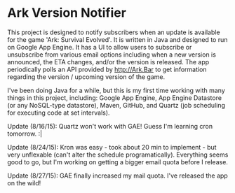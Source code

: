 Ark Version Notifier
=============================

This project is designed to notify subscribers when an update is available for the game 'Ark: Survival Evolved'.  It is written in Java and designed to run on Google App Engine.  It has a UI to allow users to subscribe or unsubscribe from various email options including when a new version is announced, the ETA changes, and/or the version is released.  The app periodically polls an API provided by http://Ark.Bar to get information regarding the version / upcoming version of the game.

I've been doing Java for a while, but this is my first time working with many things in this project, including: Google App Engine, App Engine Datastore (or any NoSQL-type datastore), Maven, GitHub, and Quartz (job scheduling for executing code at set intervals).


Update (8/16/15): Quartz won't work with GAE!  Guess I'm learning cron tomorrow. :|

Update (8/24/15): Kron was easy - took about 20 min to implement - but very unflexable (can't alter the schedule programatically).  Everything seems good to go, but I'm working on getting a bigger email quota before I release.

Update (8/27/15): GAE finally increased my mail quota.  I've released the app on the wild!